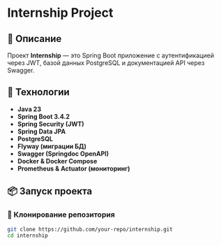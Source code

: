 # Internship Project

## 📌 Описание
Проект **Internship** — это Spring Boot приложение с аутентификацией через JWT, базой данных PostgreSQL и документацией API через Swagger.

## 🚀 Технологии
- **Java 23**
- **Spring Boot 3.4.2**
- **Spring Security (JWT)**
- **Spring Data JPA**
- **PostgreSQL**
- **Flyway (миграции БД)**
- **Swagger (Springdoc OpenAPI)**
- **Docker & Docker Compose**
- **Prometheus & Actuator (мониторинг)**

## 📦 Запуск проекта

### 🔹 Клонирование репозитория
```bash
git clone https://github.com/your-repo/internship.git
cd internship
```
